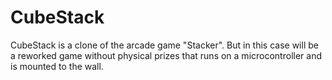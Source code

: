 # CubeStack
CubeStack is a clone of the arcade game "Stacker". But in this case will be a reworked game without physical prizes that runs on a microcontroller and is mounted to the wall.
